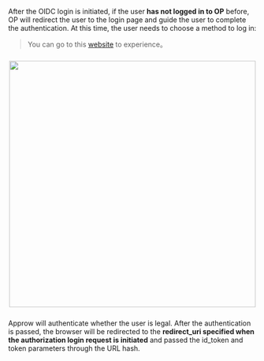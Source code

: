 <IntegrationDetailCard title="Redirect to Approw for authentication">

After the OIDC login is initiated, if the user **has not logged in to OP** before, OP will redirect the user to the login page and guide the user to complete the authentication. At this time, the user needs to choose a method to log in:

> You can go to this [website](https://sample-sso.approw.cn/oidc/auth?client_id=5d70d0e991fdd597019df70d&scope=openid%20profile%20email%20phone&redirect_uri=https://sample.approw.cn&state=456346&response_type=id_token%20token&nonce=14235) to experience。

<img src="https://cdn.approw.cn/blog/20200927203336.png" width="500" style="margin: 24px auto; display: block;" />

Approw will authenticate whether the user is legal. After the authentication is passed, the browser will be redirected to the **redirect_uri specified when the authorization login request is initiated** and passed the id_token and token parameters through the URL hash.

</IntegrationDetailCard>
